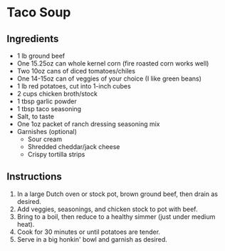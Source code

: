 # Taco Soup


## Ingredients

- 1 lb ground beef
- One 15.25oz can whole kernel corn (fire roasted corn works well)
- Two 10oz cans of diced tomatoes/chiles
- One 14-15oz can of veggies of your choice (I like green beans)
- 1 lb red potatoes, cut into 1-inch cubes
- 2 cups chicken broth/stock
- 1 tbsp garlic powder
- 1 tbsp taco seasoning
- Salt, to taste
- One 1oz packet of ranch dressing seasoning mix
- Garnishes (optional)
  - Sour cream
  - Shredded cheddar/jack cheese
  - Crispy tortilla strips


## Instructions

1. In a large Dutch oven or stock pot, brown ground beef, then drain as desired.
2. Add veggies, seasonings, and chicken stock to pot with beef.
3. Bring to a boil, then reduce to a healthy simmer (just under medium heat).
4. Cook for 30 minutes or until potatoes are tender.
5. Serve in a big honkin' bowl and garnish as desired.
